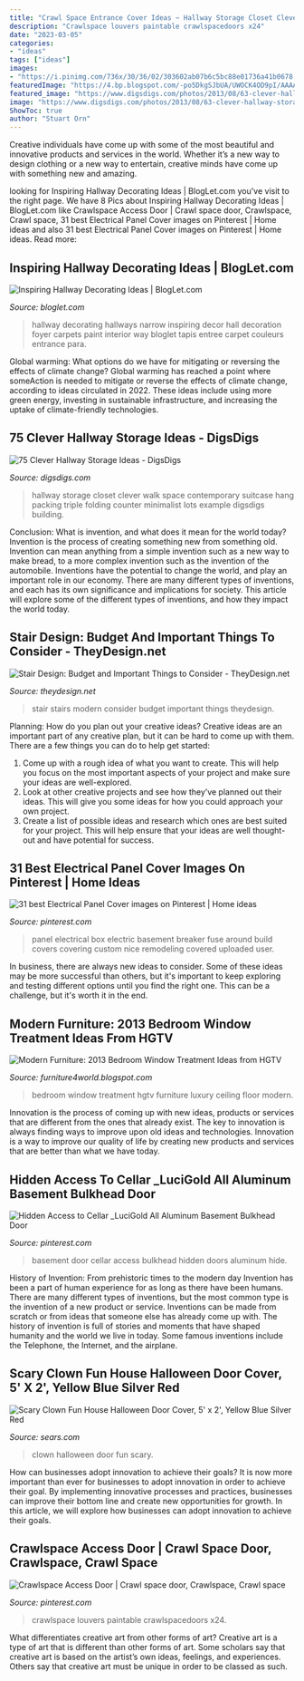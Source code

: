 ```yaml
---
title: "Crawl Space Entrance Cover Ideas ~ Hallway Storage Closet Clever Walk Space Contemporary Suitcase Hang Packing Triple Folding Counter Minimalist Lots Example Digsdigs Building"
description: "Crawlspace louvers paintable crawlspacedoors x24"
date: "2023-03-05"
categories:
- "ideas"
tags: ["ideas"]
images:
- "https://i.pinimg.com/736x/30/36/02/303602ab07b6c5bc88e01736a41b0678.jpg"
featuredImage: "https://4.bp.blogspot.com/-po5DkgSJbUA/UWOCK4OD9pI/AAAAAAAAJ-c/6_-S-f7i_V4/s1600/2013-Bedroom-Window-Treatment-Ideas-from-HGTV-2.jpg"
featured_image: "https://www.digsdigs.com/photos/2013/08/63-clever-hallway-storage-ideas-9.jpg"
image: "https://www.digsdigs.com/photos/2013/08/63-clever-hallway-storage-ideas-9.jpg"
ShowToc: true
author: "Stuart Orn"
---
```



Creative individuals have come up with some of the most beautiful and innovative products and services in the world. Whether it’s a new way to design clothing or a new way to entertain, creative minds have come up with something new and amazing.

	

		
looking for Inspiring Hallway Decorating Ideas | BlogLet.com you've visit to the right page. We have 8 Pics about Inspiring Hallway Decorating Ideas | BlogLet.com like Crawlspace Access Door | Crawl space door, Crawlspace, Crawl space, 31 best Electrical Panel Cover images on Pinterest | Home ideas and also 31 best Electrical Panel Cover images on Pinterest | Home ideas. Read more:
		
    
## Inspiring Hallway Decorating Ideas | BlogLet.com

<img loading=lazy src="http://www.bloglet.com/gallery/inspiring-hallway-decorating-ideas/inspiring-hallway-decorating-ideas-2.jpg" onerror="this.onerror=null;this.src='https://tse4.mm.bing.net/th?id=OIP.c9E0dP1_G6TEtcfkrIhhrAHaJP&amp;pid=15.1';" alt="Inspiring Hallway Decorating Ideas | BlogLet.com">

_Source: bloglet.com_

>hallway decorating hallways narrow inspiring decor hall decoration foyer carpets paint interior way bloglet tapis entree carpet couleurs entrance para. 

	

Global warming: What options do we have for mitigating or reversing the effects of climate change?
Global warming has reached a point where someAction is needed to mitigate or reverse the effects of climate change, according to ideas circulated in 2022. These ideas include using more green energy, investing in sustainable infrastructure, and increasing the uptake of climate-friendly technologies.

    
## 75 Clever Hallway Storage Ideas - DigsDigs

<img loading=lazy src="https://www.digsdigs.com/photos/2013/08/63-clever-hallway-storage-ideas-9.jpg" onerror="this.onerror=null;this.src='https://tse2.mm.bing.net/th?id=OIP.nW5zuYUeN_Ygziej_z_a6AHaLH&amp;pid=15.1';" alt="75 Clever Hallway Storage Ideas - DigsDigs">

_Source: digsdigs.com_

>hallway storage closet clever walk space contemporary suitcase hang packing triple folding counter minimalist lots example digsdigs building. 

	

Conclusion: What is invention, and what does it mean for the world today?
Invention is the process of creating something new from something old. Invention can mean anything from a simple invention such as a new way to make bread, to a more complex invention such as the invention of the automobile. Inventions have the potential to change the world, and play an important role in our economy. There are many different types of inventions, and each has its own significance and implications for society. This article will explore some of the different types of inventions, and how they impact the world today.

    
## Stair Design: Budget And Important Things To Consider - TheyDesign.net

<img loading=lazy src="http://theydesign.net/wp-content/uploads/2017/07/25-best-ideas-about-stair-design-on-pinterest-modern-stairs-inside-stair-design-stair-design-budget-and-important-things-to-consider.jpg" onerror="this.onerror=null;this.src='https://tse4.mm.bing.net/th?id=OIP.YBrr30ibBQsfxXeKQFxZfgHaLH&amp;pid=15.1';" alt="Stair Design: Budget and Important Things to Consider - TheyDesign.net">

_Source: theydesign.net_

>stair stairs modern consider budget important things theydesign. 

	

Planning: How do you plan out your creative ideas?
Creative ideas are an important part of any creative plan, but it can be hard to come up with them. 
There are a few things you can do to help get started:

1. Come up with a rough idea of what you want to create. This will help you focus on the most important aspects of your project and make sure your ideas are well-explored. 
2. Look at other creative projects and see how they’ve planned out their ideas. This will give you some ideas for how you could approach your own project. 
3. Create a list of possible ideas and research which ones are best suited for your project. This will help ensure that your ideas are well thought-out and have potential for success.

    
## 31 Best Electrical Panel Cover Images On Pinterest | Home Ideas

<img loading=lazy src="https://i.pinimg.com/736x/eb/3d/64/eb3d64b1944f496da0a8157b6d76faf6--fuse-box-cover-ideas-electric-panel-cover-ideas.jpg" onerror="this.onerror=null;this.src='https://tse4.mm.bing.net/th?id=OIP.zUi9TRdw2Q2Z7byt56JDigHaJ4&amp;pid=15.1';" alt="31 best Electrical Panel Cover images on Pinterest | Home ideas">

_Source: pinterest.com_

>panel electrical box electric basement breaker fuse around build covers covering custom nice remodeling covered uploaded user. 

	

In business, there are always new ideas to consider. Some of these ideas may be more successful than others, but it's important to keep exploring and testing different options until you find the right one. This can be a challenge, but it's worth it in the end.

    
## Modern Furniture: 2013 Bedroom Window Treatment Ideas From HGTV

<img loading=lazy src="https://4.bp.blogspot.com/-po5DkgSJbUA/UWOCK4OD9pI/AAAAAAAAJ-c/6_-S-f7i_V4/s1600/2013-Bedroom-Window-Treatment-Ideas-from-HGTV-2.jpg" onerror="this.onerror=null;this.src='https://tse4.mm.bing.net/th?id=OIP.E12kPSaJoAOR3Jv6oyzfSwHaJ3&amp;pid=15.1';" alt="Modern Furniture: 2013 Bedroom Window Treatment Ideas from HGTV">

_Source: furniture4world.blogspot.com_

>bedroom window treatment hgtv furniture luxury ceiling floor modern. 

	

Innovation is the process of coming up with new ideas, products or services that are different from the ones that already exist. The key to innovation is always finding ways to improve upon old ideas and technologies. Innovation is a way to improve our quality of life by creating new products and services that are better than what we have today.

    
## Hidden Access To Cellar _LuciGold All Aluminum Basement Bulkhead Door

<img loading=lazy src="https://i.pinimg.com/736x/30/36/02/303602ab07b6c5bc88e01736a41b0678.jpg" onerror="this.onerror=null;this.src='https://tse1.mm.bing.net/th?id=OIP.yaImlvZB4gf7DaAVA07J_wAAAA&amp;pid=15.1';" alt="Hidden Access to Cellar _LuciGold All Aluminum Basement Bulkhead Door">

_Source: pinterest.com_

>basement door cellar access bulkhead hidden doors aluminum hide. 

	

History of Invention: From prehistoric times to the modern day
Invention has been a part of human experience for as long as there have been humans. There are many different types of inventions, but the most common type is the invention of a new product or service. Inventions can be made from scratch or from ideas that someone else has already come up with. The history of invention is full of stories and moments that have shaped humanity and the world we live in today. Some famous inventions include the Telephone, the Internet, and the airplane.

    
## Scary Clown Fun House Halloween Door Cover, 5&#039; X 2&#039;, Yellow Blue Silver Red

<img loading=lazy src="https://c.shld.net/rpx/i/s/i/spin/10037716/prod_21298257812??hei=64&amp;wid=64&amp;qlt=50" onerror="this.onerror=null;this.src='https://tse3.mm.bing.net/th?id=OIP.49SZmQQ8xC_uFkG8hO6-ywHaO0&amp;pid=15.1';" alt="Scary Clown Fun House Halloween Door Cover, 5&#039; x 2&#039;, Yellow Blue Silver Red">

_Source: sears.com_

>clown halloween door fun scary. 

	

How can businesses adopt innovation to achieve their goals?
It is now more important than ever for businesses to adopt innovation in order to achieve their goal. By implementing innovative processes and practices, businesses can improve their bottom line and create new opportunities for growth. In this article, we will explore how businesses can adopt innovation to achieve their goals.

    
## Crawlspace Access Door | Crawl Space Door, Crawlspace, Crawl Space

<img loading=lazy src="https://i.pinimg.com/736x/f9/3b/90/f93b9079edadca9e5030b1efe11b53e1.jpg" onerror="this.onerror=null;this.src='https://tse2.mm.bing.net/th?id=OIP.JSp41H-Ics5ZWB99ccvA8gHaJ3&amp;pid=15.1';" alt="Crawlspace Access Door | Crawl space door, Crawlspace, Crawl space">

_Source: pinterest.com_

>crawlspace louvers paintable crawlspacedoors x24. 

	

What differentiates creative art from other forms of art?
Creative art is a type of art that is different than other forms of art. Some scholars say that creative art is based on the artist’s own ideas, feelings, and experiences. Others say that creative art must be unique in order to be classed as such.

